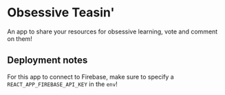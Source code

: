 # Obsessive Teasin'

An app to share your resources for obsessive learning, vote and comment on them!

## Deployment notes

For this app to connect to Firebase, make sure to specify a
`REACT_APP_FIREBASE_API_KEY` in the `env`!
